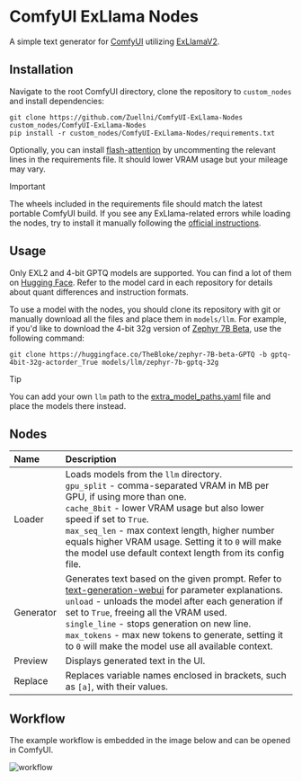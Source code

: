 # ComfyUI ExLlama Nodes
A simple text generator for [ComfyUI](https://github.com/comfyanonymous/ComfyUI) utilizing [ExLlamaV2](https://github.com/turboderp/exllamav2).

## Installation
Navigate to the root ComfyUI directory, clone the repository to `custom_nodes` and install dependencies:
```
git clone https://github.com/Zuellni/ComfyUI-ExLlama-Nodes custom_nodes/ComfyUI-ExLlama-Nodes
pip install -r custom_nodes/ComfyUI-ExLlama-Nodes/requirements.txt
```
Optionally, you can install [flash-attention](https://github.com/Dao-AILab/flash-attention) by uncommenting the relevant lines in the requirements file. It should lower VRAM usage but your mileage may vary.
> [!IMPORTANT]
> The wheels included in the requirements file should match the latest portable ComfyUI build. If you see any ExLlama-related errors while loading the nodes, try to install it manually following the [official instructions](https://github.com/turboderp/exllamav2#installation).

## Usage
Only EXL2 and 4-bit GPTQ models are supported. You can find a lot of them on [Hugging Face](https://huggingface.co/TheBloke). Refer to the model card in each repository for details about quant differences and instruction formats.

To use a model with the nodes, you should clone its repository with git or manually download all the files and place them in `models/llm`. For example, if you'd like to download the 4-bit 32g version of [Zephyr 7B Beta](https://huggingface.co/TheBloke/zephyr-7B-beta-GPTQ), use the following command:
```
git clone https://huggingface.co/TheBloke/zephyr-7B-beta-GPTQ -b gptq-4bit-32g-actorder_True models/llm/zephyr-7b-gptq-32g
```
> [!TIP]
> You can add your own `llm` path to the [extra_model_paths.yaml](https://github.com/comfyanonymous/ComfyUI/blob/master/extra_model_paths.yaml.example) file and place the models there instead.

## Nodes
Name | Description
:--- | :---
Loader | Loads models from the `llm` directory.<br>`gpu_split` - comma-separated VRAM in MB per GPU, if using more than one.<br>`cache_8bit` - lower VRAM usage but also lower speed if set to `True`.<br>`max_seq_len` - max context length, higher number equals higher VRAM usage. Setting it to `0` will make the model use default context length from its config file.
Generator | Generates text based on the given prompt. Refer to [text-generation-webui](https://github.com/oobabooga/text-generation-webui/wiki/03-%E2%80%90-Parameters-Tab#parameters-description) for parameter explanations.<br>`unload` - unloads the model after each generation if set to `True`, freeing all the VRAM used.<br>`single_line` - stops generation on new line.<br>`max_tokens` - max new tokens to generate, setting it to `0` will make the model use all available context.
Preview | Displays generated text in the UI.
Replace | Replaces variable names enclosed in brackets, such as `[a]`, with their values.

## Workflow
The example workflow is embedded in the image below and can be opened in ComfyUI.

![workflow](https://github.com/Zuellni/ComfyUI-ExLlama-Nodes/assets/123005779/cb20b040-9856-4dab-aed0-4b318bc2d805)
